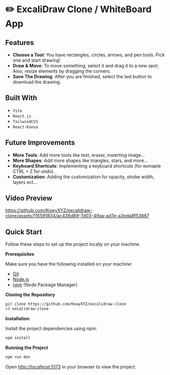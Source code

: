 # ✏️ ExcaliDraw Clone / WhiteBoard App 

## Features

- **Choose a Tool**: You have rectangles, circles, arrows, and pen tools. Pick one and start drawing!
- **Draw & Move**: To move something, select it and drag it to a new spot. Also, resize elements by dragging the corners.
- **Save The Drawing**: After you are finished, select the last button to download the drawing.
  
## Built With

- `Vite`
- `React.js`
- `TailwindCSS`
- `React-Konva`

## Future Improvements

- **More Tools**: Add more tools like text, eraser, insterting image...
- **More Shapes**: Add more shapes like triangles, stars, and more...
- **Keyboard Shortcuts**: Implementing a keyboard shortcuts (for exmaple CTRL + Z for undo).
- **Customization**: Adding the customization for opacity, stroke width, layers ect...

## Video Preview

https://github.com/KowyXYZ/excalidraw-clone/assets/115591834/ac436d89-7d03-49aa-ad7e-a3eda8f53867

## Quick Start

Follow these steps to set up the project locally on your machine.

**Prerequisites**

Make sure you have the following installed on your machine:

- [Git](https://git-scm.com/)
- [Node.js](https://nodejs.org/en)
- [npm](https://www.npmjs.com/) (Node Package Manager)

**Cloning the Repository**

```bash
git clone https://github.com/KowyXYZ/excalidraw-clone
cd excalidraw-clone
```

**Installation**

Install the project dependencies using npm:

```bash
npm install
```

**Running the Project**

```bash
npm run dev
```

Open [http://localhost:5173](http://localhost:5173) in your browser to view the project.


